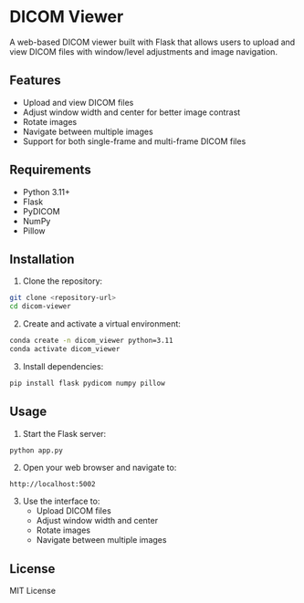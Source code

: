 # DICOM Viewer

A web-based DICOM viewer built with Flask that allows users to upload and view DICOM files with window/level adjustments and image navigation.

## Features

- Upload and view DICOM files
- Adjust window width and center for better image contrast
- Rotate images
- Navigate between multiple images
- Support for both single-frame and multi-frame DICOM files

## Requirements

- Python 3.11+
- Flask
- PyDICOM
- NumPy
- Pillow

## Installation

1. Clone the repository:
```bash
git clone <repository-url>
cd dicom-viewer
```

2. Create and activate a virtual environment:
```bash
conda create -n dicom_viewer python=3.11
conda activate dicom_viewer
```

3. Install dependencies:
```bash
pip install flask pydicom numpy pillow
```

## Usage

1. Start the Flask server:
```bash
python app.py
```

2. Open your web browser and navigate to:
```
http://localhost:5002
```

3. Use the interface to:
   - Upload DICOM files
   - Adjust window width and center
   - Rotate images
   - Navigate between multiple images

## License

MIT License 